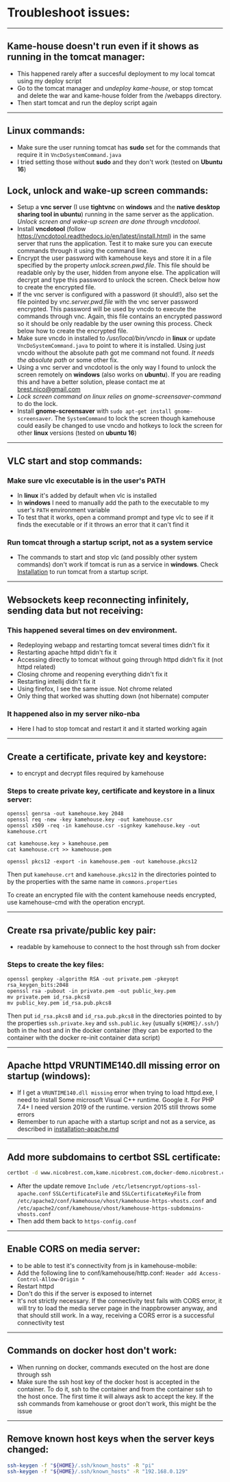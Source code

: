 # Troubleshoot issues:

*********************

## Kame-house doesn't run even if it shows as running in the tomcat manager:

* This happened rarely after a succesful deployment to my local tomcat using my deploy script
* Go to the tomcat manager and *undeploy kame-house*, or stop tomcat and delete the war and kame-house folder from the /webapps directory. 
* Then start tomcat and run the deploy script again

*********************

## Linux commands:

* Make sure the user running tomcat has **sudo** set for the commands that require it in `VncDoSystemCommand.java` 
* I tried setting those without **sudo** and they don't work (tested on **Ubuntu 16**)

## Lock, unlock and wake-up screen commands:

* Setup a **vnc server** (I use **tightvnc** on **windows** and the **native desktop sharing tool in ubuntu**) running in the same server as the application. *Unlock screen and wake-up screen are done through vncdotool*.
* Install **vncdotool** (follow https://vncdotool.readthedocs.io/en/latest/install.html) in the same server that runs the application. Test it to make sure you can execute commands through it using the command line.
* Encrypt the user password with kamehouse keys and store it in a file specified by the property *unlock.screen.pwd.file*. This file should be readable only by the user, hidden from anyone else. The application will decrypt and type this password to unlock the screen. Check below how to create the encrypted file.
* If the vnc server is configured with a password (it should!), also set the file pointed by *vnc.server.pwd.file* with the vnc server password encrypted. This password will be used by vncdo to execute the commands through vnc. Again, this file contains an encrypted password so it should be only readable by the user owning this process. Check below how to create the encrypted file.
* Make sure vncdo in installed to */usr/local/bin/vncdo* in **linux** or update `VncDoSystemCommand.java` to point to where it is installed. Using just vncdo without the absolute path got me command not found. *It needs the absolute path* or some other fix.
* Using a vnc server and vncdotool is the only way I found to unlock the screen remotely on **windows** (also works on **ubuntu**). If you are reading this and have a better solution, please contact me at brest.nico@gmail.com
* *Lock screen command on linux relies on gnome-screensaver-command* to do the lock. 
* Install **gnome-screensaver** with `sudo apt-get install gnome-screensaver`. The `SystemCommand` to lock the screen though kamehouse could easily be changed to use vncdo and hotkeys to lock the screen for other **linux** versions (tested on **ubuntu 16**)

*********************

## VLC start and stop commands:

### Make sure vlc executable is in the user's PATH 
* In **linux** it's added by default when vlc is installed
* In **windows** I need to manually add the path to the executable to my user's `PATH` environment variable
* To test that it works, open a command prompt and type vlc to see if it finds the executable or if it throws an error that it can't find it

### Run tomcat through a startup script, not as a system service
* The commands to start and stop vlc (and possibly other system commands) don't work if tomcat is run as a service in **windows**. Check [Installation](installation.md) to run tomcat from a startup script.

*********************

## Websockets keep reconnecting infinitely, sending data but not receiving:

### This happened several times on dev environment. 
- Redeploying webapp and restarting tomcat several times didn't fix it
- Restarting apache httpd didn't fix it
- Accessing directly to tomcat without going through httpd didn't fix it (not httpd related)
- Closing chrome and reopening everything didn't fix it
- Restarting intellij didn't fix it
- Using firefox, I see the same issue. Not chrome related
- Only thing that worked was shutting down (not hibernate) computer

### It happened also in my server niko-nba
- Here I had to stop tomcat and restart it and it started working again

*********************

## Create a certificate, private key and keystore:

- to encrypt and decrypt files required by kamehouse

### Steps to create private key, certificate and keystore in a linux server:
```
openssl genrsa -out kamehouse.key 2048
openssl req -new -key kamehouse.key -out kamehouse.csr
openssl x509 -req -in kamehouse.csr -signkey kamehouse.key -out kamehouse.crt

cat kamehouse.key > kamehouse.pem
cat kamehouse.crt >> kamehouse.pem 

openssl pkcs12 -export -in kamehouse.pem -out kamehouse.pkcs12 
```
Then put `kamehouse.crt` and `kamehouse.pkcs12` in the directories pointed to by the properties with the same name in `commons.properties`

To create an encrypted file with the content kamehouse needs encrypted, use kamehouse-cmd with the operation encrypt.

*********************

## Create rsa private/public key pair:

- readable by kamehouse to connect to the host through ssh from docker

### Steps to create the key files:
```
openssl genpkey -algorithm RSA -out private.pem -pkeyopt rsa_keygen_bits:2048
openssl rsa -pubout -in private.pem -out public_key.pem
mv private.pem id_rsa.pkcs8
mv public_key.pem id_rsa.pub.pkcs8
```

Then put `id_rsa.pkcs8` and `id_rsa.pub.pkcs8` in the directories pointed to by the properties `ssh.private.key` and `ssh.public.key` (usually `${HOME}/.ssh/`) both in the host and in the docker container (they can be exported to the container with the docker re-init container data script)

*********************

## Apache httpd VRUNTIME140.dll missing error on startup (windows):

- If I get a `VRUNTIME140.dll missing` error when trying to load httpd.exe, I need to install Some microsoft Visual C++ runtime. Google it. For PHP 7.4+ I need version 2019 of the runtime. version 2015 still throws some errors
- Remember to run apache with a startup script and not as a service, as described in [installation-apache.md](installation-apache.md)

*********************

## Add more subdomains to certbot SSL certificate:

```sh
certbot -d www.nicobrest.com,kame.nicobrest.com,docker-demo.nicobrest.com --expand
```

- After the update remove `Include /etc/letsencrypt/options-ssl-apache.conf` `SSLCertificateFile` and `SSLCertificateKeyFile` from `/etc/apache2/conf/kamehouse/vhost/kamehouse-https-vhosts.conf` and `/etc/apache2/conf/kamehouse/vhost/kamehouse-https-subdomains-vhosts.conf`
- Then add them back to `https-config.conf`

*********************

## Enable CORS on media server:

- to be able to test it's connectivity from js in kamehouse-mobile:
- Add the following line to conf/kamehouse/http.conf: `Header add Access-Control-Allow-Origin *`
- Restart httpd
- Don't do this if the server is exposed to internet
- It's not strictly necessary. If the connectivity test fails with CORS error, it will try to load the media server page in the inappbrowser anyway, and that should still work. In a way, receiving a CORS error is a successful connectivity test

*********************

## Commands on docker host don't work:

- When running on docker, commands executed on the host are done through ssh
- Make sure the ssh host key of the docker host is accepted in the container. To do it, ssh to the container and from the container ssh to the host once. The first time it will always ask to accept the key. If the ssh commands from kamehouse or groot don't work, this might be the issue

*********************

## Remove known host keys when the server keys changed:

```sh
ssh-keygen -f "${HOME}/.ssh/known_hosts" -R "pi"
ssh-keygen -f "${HOME}/.ssh/known_hosts" -R "192.168.0.129"
```